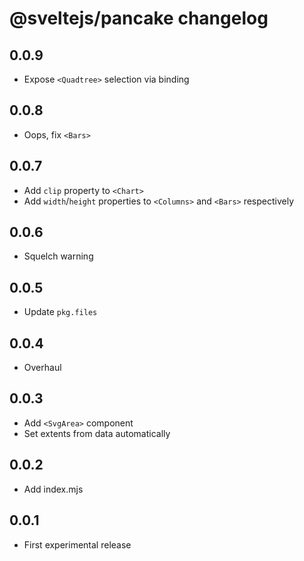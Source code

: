 # @sveltejs/pancake changelog

## 0.0.9

* Expose `<Quadtree>` selection via binding

## 0.0.8

* Oops, fix `<Bars>`

## 0.0.7

* Add `clip` property to `<Chart>`
* Add `width`/`height` properties to `<Columns>` and `<Bars>` respectively

## 0.0.6

* Squelch warning

## 0.0.5

* Update `pkg.files`

## 0.0.4

* Overhaul

## 0.0.3

* Add `<SvgArea>` component
* Set extents from data automatically

## 0.0.2

* Add index.mjs

## 0.0.1

* First experimental release